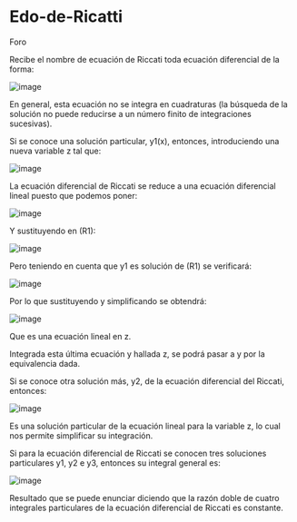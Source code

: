 # Edo-de-Ricatti
Foro

Recibe el nombre de ecuación de Riccati toda ecuación diferencial de la forma:

![image](https://user-images.githubusercontent.com/105259381/200939593-752fc647-f1ab-4683-a2a1-9bb738755dbb.png)

En general, esta ecuación no se integra en cuadraturas (la búsqueda de la solución no puede reducirse a un número finito de integraciones sucesivas).

Si se conoce una solución particular, y1(x), entonces, introduciendo una nueva variable z tal que:

![image](https://user-images.githubusercontent.com/105259381/200939770-c1868c7f-95a2-4e24-b667-a3562282d1f0.png)

La ecuación diferencial de Riccati se reduce a una ecuación diferencial lineal puesto que podemos poner:

![image](https://user-images.githubusercontent.com/105259381/200939843-5cbf4960-efe0-4d9e-941c-44f1cd17f793.png)

Y sustituyendo en (R1):

![image](https://user-images.githubusercontent.com/105259381/200939897-3205282b-36ec-4cf5-8ac8-568bf8075649.png)

Pero teniendo en cuenta que y1 es solución de (R1) se verificará:

![image](https://user-images.githubusercontent.com/105259381/200940256-67404285-5e31-4daa-9c94-5c694a1b9d2f.png)

Por lo que sustituyendo y simplificando se obtendrá:

![image](https://user-images.githubusercontent.com/105259381/200940379-c552b0c8-531d-4a9a-9618-386838ebf9c1.png)

Que es una ecuación lineal en z.

Integrada esta última ecuación y hallada z, se podrá pasar a y por la equivalencia dada.

Si se conoce otra solución más, y2, de la ecuación diferencial del Riccati, entonces:

![image](https://user-images.githubusercontent.com/105259381/200940665-502d801f-389c-4b1a-936b-34184c9aaa16.png)

Es una solución particular de la ecuación lineal para la variable z, lo cual nos permite simplificar su integración.

Si para la ecuación diferencial de Riccati se conocen tres soluciones particulares y1, y2 e y3, entonces su integral general es:

![image](https://user-images.githubusercontent.com/105259381/200940745-6f880c47-1d53-4b1b-b46b-b62bb430b3e6.png)

Resultado que se puede enunciar diciendo que la razón doble de cuatro integrales particulares de la ecuación diferencial de Riccati es constante.

